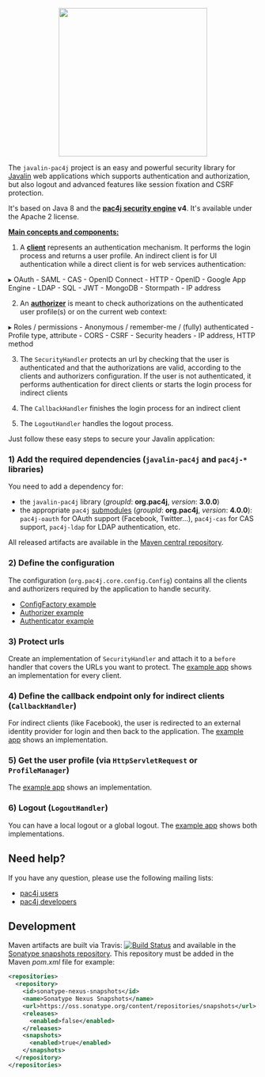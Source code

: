 <p align="center">
  <img src="https://pac4j.github.io/pac4j/img/logo-javalin.png" width="300" />
</p>

The `javalin-pac4j` project is an easy and powerful security library for [Javalin](https://javalin.io) web applications which supports 
authentication and authorization, but also logout and advanced features like session fixation and CSRF protection.

It's based on Java 8 and the **[pac4j security engine](https://github.com/pac4j/pac4j) v4**. 
It's available under the Apache 2 license.

[**Main concepts and components:**](http://www.pac4j.org/docs/main-concepts-and-components.html)

1) A [**client**](http://www.pac4j.org/docs/clients.html) represents an authentication mechanism. It performs the login process and returns a user profile. 
An indirect client is for UI authentication while a direct client is for web services authentication:

&#9656; OAuth - SAML - CAS - OpenID Connect - HTTP - OpenID - Google App Engine - LDAP - SQL - JWT - MongoDB - Stormpath - IP address

2) An [**authorizer**](http://www.pac4j.org/docs/authorizers.html) is meant to check authorizations on the authenticated user profile(s) or on the current web context:

&#9656; Roles / permissions - Anonymous / remember-me / (fully) authenticated - Profile type, attribute -  CORS - CSRF - Security headers - IP address, HTTP method

3) The `SecurityHandler` protects an url by checking that the user is authenticated and that the authorizations are valid, according to the clients and authorizers configuration. If the user is not authenticated, it performs authentication for direct clients or starts the login process for indirect clients

4) The `CallbackHandler` finishes the login process for an indirect client

5) The `LogoutHandler` handles the logout process.

Just follow these easy steps to secure your Javalin application:

### 1) Add the required dependencies (`javalin-pac4j` and `pac4j-*` libraries)

You need to add a dependency for:
 
- the `javalin-pac4j` library (<em>groupId</em>: **org.pac4j**, *version*: **3.0.0**)
- the appropriate `pac4j` [submodules](http://www.pac4j.org/docs/clients.html) (<em>groupId</em>: **org.pac4j**, *version*: **4.0.0**): `pac4j-oauth` for OAuth support (Facebook, Twitter...), `pac4j-cas` for CAS support, `pac4j-ldap` for LDAP authentication, etc.

All released artifacts are available in the [Maven central repository](http://search.maven.org/#search%7Cga%7C1%7Cpac4j).

### 2) Define the configuration

The configuration (`org.pac4j.core.config.Config`) contains all the clients and authorizers required by the application to handle security.

* [ConfigFactory example](https://github.com/pac4j/javalin-pac4j/blob/master/src/test/java/org/pac4j/javalin/example/ExampleConfigFactory.java)
* [Authorizer example](https://github.com/pac4j/javalin-pac4j/blob/master/src/test/java/org/pac4j/javalin/example/CustomAuthorizer.java)
* [Authenticator example](https://github.com/pac4j/javalin-pac4j/blob/master/src/test/java/org/pac4j/javalin/example/TrivialUserPassAuthenticator.java)

### 3) Protect urls 

Create an implementation of `SecurityHandler` and attach it to a `before` handler that covers the URLs you want to protect.
The [example app](https://github.com/pac4j/javalin-pac4j/blob/master/src/test/java/org/pac4j/javalin/example/JavalinPac4jExample.java) shows an implementation for every client.

### 4) Define the callback endpoint only for indirect clients (`CallbackHandler`)

For indirect clients (like Facebook), the user is redirected to an external identity provider for login and then back to the application.
The [example app](https://github.com/pac4j/javalin-pac4j/blob/master/src/test/java/org/pac4j/javalin/example/JavalinPac4jExample.java) shows an implementation.

### 5) Get the user profile (via `HttpServletRequest` or `ProfileManager`)

The [example app](https://github.com/pac4j/javalin-pac4j/blob/master/src/test/java/org/pac4j/javalin/example/JavalinPac4jExample.java) shows an implementation.

### 6) Logout (`LogoutHandler`)

You can have a local logout or a global logout. 
The [example app](https://github.com/pac4j/javalin-pac4j/blob/master/src/test/java/org/pac4j/javalin/example/JavalinPac4jExample.java) shows both implementations.

## Need help?

If you have any question, please use the following mailing lists:

- [pac4j users](https://groups.google.com/forum/?hl=en#!forum/pac4j-users)
- [pac4j developers](https://groups.google.com/forum/?hl=en#!forum/pac4j-dev)


## Development

Maven artifacts are built via Travis: [![Build Status](https://travis-ci.org/pac4j/javalin-pac4j.png?branch=master)](https://travis-ci.org/pac4j/javalin-pac4j) and available in the [Sonatype snapshots repository](https://oss.sonatype.org/content/repositories/snapshots/org/pac4j). This repository must be added in the Maven *pom.xml* file for example:

```xml
<repositories>
  <repository>
    <id>sonatype-nexus-snapshots</id>
    <name>Sonatype Nexus Snapshots</name>
    <url>https://oss.sonatype.org/content/repositories/snapshots</url>
    <releases>
      <enabled>false</enabled>
    </releases>
    <snapshots>
      <enabled>true</enabled>
    </snapshots>
  </repository>
</repositories>
```
